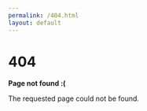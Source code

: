 ```yaml
---
permalink: /404.html
layout: default
---
```


# 404

**Page not found :(**

The requested page could not be found.